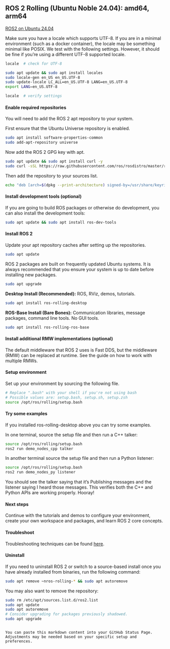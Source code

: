 ## ROS 2 Rolling (Ubuntu Noble 24.04): amd64, arm64

[ROS2 on Ubuntu 24.04](https://docs.ros.org/en/rolling/Installation/Ubuntu-Install-Debians.html#id1)

Make sure you have a locale which supports UTF-8. If you are in a minimal environment (such as a docker container), the locale may be something minimal like POSIX. We test with the following settings. However, it should be fine if you’re using a different UTF-8 supported locale.

```bash
locale  # check for UTF-8

sudo apt update && sudo apt install locales
sudo locale-gen en_US en_US.UTF-8
sudo update-locale LC_ALL=en_US.UTF-8 LANG=en_US.UTF-8
export LANG=en_US.UTF-8

locale  # verify settings
```

#### Enable required repositories

You will need to add the ROS 2 apt repository to your system.

First ensure that the Ubuntu Universe repository is enabled.

```bash
sudo apt install software-properties-common
sudo add-apt-repository universe
```

Now add the ROS 2 GPG key with apt.

```bash
sudo apt update && sudo apt install curl -y
sudo curl -sSL https://raw.githubusercontent.com/ros/rosdistro/master/ros.key -o /usr/share/keyrings/ros-archive-keyring.gpg
```

Then add the repository to your sources list.

```bash
echo "deb [arch=$(dpkg --print-architecture) signed-by=/usr/share/keyrings/ros-archive-keyring.gpg] http://packages.ros.org/ros2/ubuntu $(. /etc/os-release && echo $UBUNTU_CODENAME) main" | sudo tee /etc/apt/sources.list.d/ros2.list > /dev/null
```

#### Install development tools (optional)

If you are going to build ROS packages or otherwise do development, you can also install the development tools:

```bash
sudo apt update && sudo apt install ros-dev-tools
```

#### Install ROS 2

Update your apt repository caches after setting up the repositories.

```bash
sudo apt update
```

ROS 2 packages are built on frequently updated Ubuntu systems. It is always recommended that you ensure your system is up to date before installing new packages.

```bash
sudo apt upgrade
```

**Desktop Install (Recommended):** ROS, RViz, demos, tutorials.

```bash
sudo apt install ros-rolling-desktop
```

**ROS-Base Install (Bare Bones):** Communication libraries, message packages, command line tools. No GUI tools.

```bash
sudo apt install ros-rolling-ros-base
```

#### Install additional RMW implementations (optional)

The default middleware that ROS 2 uses is Fast DDS, but the middleware (RMW) can be replaced at runtime. See the guide on how to work with multiple RMWs.

#### Setup environment

Set up your environment by sourcing the following file.

```bash
# Replace ".bash" with your shell if you're not using bash
# Possible values are: setup.bash, setup.sh, setup.zsh
source /opt/ros/rolling/setup.bash
```

#### Try some examples

If you installed ros-rolling-desktop above you can try some examples.

In one terminal, source the setup file and then run a C++ talker:

```bash
source /opt/ros/rolling/setup.bash
ros2 run demo_nodes_cpp talker
```

In another terminal source the setup file and then run a Python listener:

```bash
source /opt/ros/rolling/setup.bash
ros2 run demo_nodes_py listener
```

You should see the talker saying that it’s Publishing messages and the listener saying I heard those messages. This verifies both the C++ and Python APIs are working properly. Hooray!

#### Next steps

Continue with the tutorials and demos to configure your environment, create your own workspace and packages, and learn ROS 2 core concepts.

#### Troubleshoot

Troubleshooting techniques can be found [here](#).

#### Uninstall

If you need to uninstall ROS 2 or switch to a source-based install once you have already installed from binaries, run the following command:

```bash
sudo apt remove ~nros-rolling-* && sudo apt autoremove
```

You may also want to remove the repository:

```bash
sudo rm /etc/apt/sources.list.d/ros2.list
sudo apt update
sudo apt autoremove
# Consider upgrading for packages previously shadowed.
sudo apt upgrade
```
```

You can paste this markdown content into your GitHub Status Page. Adjustments may be needed based on your specific setup and preferences.
